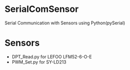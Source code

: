 # SerialComSensor
Serial Communication with Sensors using Python(pySerial)

# Sensors
- DPT_Read.py for LEFOO LFM52-6-O-E
- PWM_Set.py for SY-LD213
